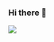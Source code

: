 ### Hi there 👋

<a href="https://hoonst.github.io/" target="_blank"><img src="https://img.shields.io/badge/Homepage-41BDF5?style=flat-square&logo=HomeAdvisor&logoColor=blue"/></a>

<!--
**Hoonst/hoonst** is a ✨ _special_ ✨ repository because its `README.md` (this file) appears on your GitHub profile.

Here are some ideas to get you started:

- 🔭 I’m currently working on ...
- 🌱 I’m currently learning ...
- 👯 I’m looking to collaborate on ...
- 🤔 I’m looking for help with ...
- 💬 Ask me about ...
- 📫 How to reach me: ...
- 😄 Pronouns: ...
- ⚡ Fun fact: ...
-->
